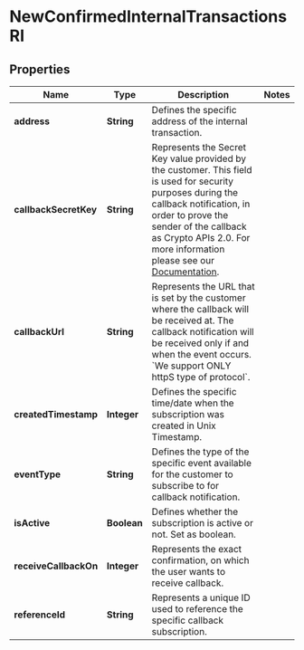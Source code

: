 

# NewConfirmedInternalTransactionsRI


## Properties

| Name | Type | Description | Notes |
|------------ | ------------- | ------------- | -------------|
|**address** | **String** | Defines the specific address of the internal transaction. |  |
|**callbackSecretKey** | **String** | Represents the Secret Key value provided by the customer. This field is used for security purposes during the callback notification, in order to prove the sender of the callback as Crypto APIs 2.0. For more information please see our [Documentation](https://developers.cryptoapis.io/technical-documentation/general-information/callbacks#callback-security). |  |
|**callbackUrl** | **String** | Represents the URL that is set by the customer where the callback will be received at. The callback notification will be received only if and when the event occurs. &#x60;We support ONLY httpS type of protocol&#x60;. |  |
|**createdTimestamp** | **Integer** | Defines the specific time/date when the subscription was created in Unix Timestamp. |  |
|**eventType** | **String** | Defines the type of the specific event available for the customer to subscribe to for callback notification. |  |
|**isActive** | **Boolean** | Defines whether the subscription is active or not. Set as boolean. |  |
|**receiveCallbackOn** | **Integer** | Represents the exact confirmation, on which the user wants to receive callback. |  |
|**referenceId** | **String** | Represents a unique ID used to reference the specific callback subscription. |  |



